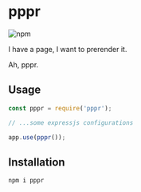 # pppr

![npm](https://img.shields.io/npm/v/pppr)

I have a page, I want to prerender it.

Ah, pppr.

## Usage

```js
const pppr = require('pppr');

// ...some expressjs configurations

app.use(pppr());
```

## Installation

```sh
npm i pppr
```
